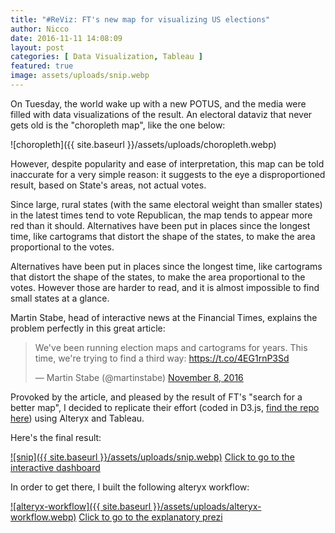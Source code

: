 ```yaml
---
title: "#ReViz: FT's new map for visualizing US elections"
author: Nicco
date: 2016-11-11 14:08:09
layout: post
categories: [ Data Visualization, Tableau ]
featured: true
image: assets/uploads/snip.webp
---
```


On Tuesday, the world wake up with a new POTUS, and the media were filled with data visualizations of the result. An electoral dataviz that never gets old is the "choropleth map", like the one below:

![choropleth]({{ site.baseurl }}/assets/uploads/choropleth.webp)

However, despite popularity and ease of interpretation, this map can be told inaccurate for a very simple reason: it suggests to the eye a disproportioned result, based on State's areas, not actual votes.



Since large, rural states (with the same electoral weight than smaller states) in the latest times tend to vote Republican, the map tends to appear more red than it should. Alternatives have been put in places since the longest time, like cartograms that distort the shape of the states, to make the area proportional to the votes.

Alternatives have been put in places since the longest time, like cartograms that distort the shape of the states, to make the area proportional to the votes. However those are harder to read, and it is almost impossible to find small states at a glance.

Martin Stabe, head of interactive news at the Financial Times, explains the problem perfectly in this great article:

> 
> We've been running election maps and cartograms for years. This time, we're trying to find a third way: <https://t.co/4EG1rnP3Sd>
> 
> 
> — Martin Stabe (@martinstabe) [November 8, 2016](https://twitter.com/martinstabe/status/795928053759311872)


Provoked by the article, and pleased by the result of FT's "search for a better map", I decided to replicate their effort (coded in D3.js, [find the repo here](http://www.toffeemilkshake.co.uk/electoral-college-clusters/)) using Alteryx and Tableau.

Here's the final result:

[![snip]({{ site.baseurl }}/assets/uploads/snip.webp)](http://tabsoft.co/2fFai6L) [Click to go to the interactive dashboard](http://tabsoft.co/2fFai6L)

In order to get there, I built the following alteryx workflow:

[![alteryx-workflow]({{ site.baseurl }}/assets/uploads/alteryx-workflow.webp)](http://prezi.com/c87xio6ocdoy/?utm_campaign=share&utm_medium=copy&rc=ex0share) 
[Click to go to the explanatory prezi](http://prezi.com/c87xio6ocdoy/?utm_campaign=share&utm_medium=copy&rc=ex0share)
